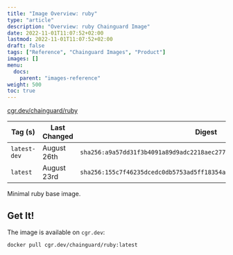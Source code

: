 ```yaml
---
title: "Image Overview: ruby"
type: "article"
description: "Overview: ruby Chainguard Image"
date: 2022-11-01T11:07:52+02:00
lastmod: 2022-11-01T11:07:52+02:00
draft: false
tags: ["Reference", "Chainguard Images", "Product"]
images: []
menu:
  docs:
    parent: "images-reference"
weight: 500
toc: true
---
```


[cgr.dev/chainguard/ruby](https://github.com/chainguard-images/images/tree/main/images/ruby)

| Tag (s)       | Last Changed | Digest                                                                    |
|---------------|--------------|---------------------------------------------------------------------------|
|  `latest-dev` | August 26th  | `sha256:a9a57dd31f3b4091a89d9adc2218aec27780ad255b016ba8bd8f895d58ca983e` |
|  `latest`     | August 23rd  | `sha256:155c7f46235dcedc0db5753ad5ff18354a142f583dd3af7fde1eb8902c9571f5` |



Minimal ruby base image.

## Get It!

The image is available on `cgr.dev`:

```
docker pull cgr.dev/chainguard/ruby:latest
```

